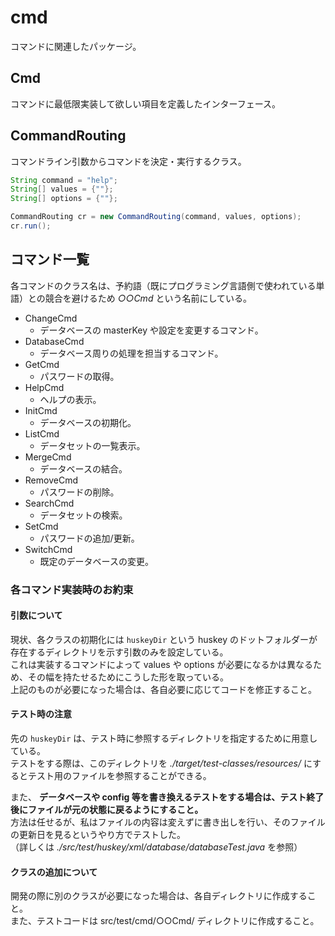# cmd

コマンドに関連したパッケージ。

## Cmd

コマンドに最低限実装して欲しい項目を定義したインターフェース。

## CommandRouting

コマンドライン引数からコマンドを決定・実行するクラス。

```java
String command = "help";
String[] values = {""};
String[] options = {""};

CommandRouting cr = new CommandRouting(command, values, options);
cr.run();
```

## コマンド一覧

各コマンドのクラス名は、予約語（既にプログラミング言語側で使われている単語）との競合を避けるため _○○Cmd_ という名前にしている。

- ChangeCmd
    - データベースの masterKey や設定を変更するコマンド。
- DatabaseCmd
    - データベース周りの処理を担当するコマンド。
- GetCmd
    - パスワードの取得。
- HelpCmd
    - ヘルプの表示。
- InitCmd
    - データベースの初期化。
- ListCmd
    - データセットの一覧表示。
- MergeCmd
    - データベースの結合。
- RemoveCmd
    - パスワードの削除。
- SearchCmd
    - データセットの検索。
- SetCmd
    - パスワードの追加/更新。
- SwitchCmd
    - 既定のデータベースの変更。

### 各コマンド実装時のお約束

#### 引数について

現状、各クラスの初期化には `huskeyDir` という huskey のドットフォルダーが存在するディレクトリを示す引数のみを設定している。  
これは実装するコマンドによって values や options が必要になるかは異なるため、その幅を持たせるためにこうした形を取っている。  
上記のものが必要になった場合は、各自必要に応じてコードを修正すること。

#### テスト時の注意

先の `huskeyDir` は、テスト時に参照するディレクトリを指定するために用意している。  
テストをする際は、このディレクトリを _./target/test-classes/resources/_ にするとテスト用のファイルを参照することができる。

また、 **データベースや config 等を書き換えるテストをする場合は、テスト終了後にファイルが元の状態に戻るようにすること。**  
方法は任せるが、私はファイルの内容は変えずに書き出しを行い、そのファイルの更新日を見るというやり方でテストした。  
（詳しくは _./src/test/huskey/xml/database/databaseTest.java_ を参照）

#### クラスの追加について

開発の際に別のクラスが必要になった場合は、各自ディレクトリに作成すること。  
また、テストコードは src/test/cmd/○○Cmd/ ディレクトリに作成すること。
